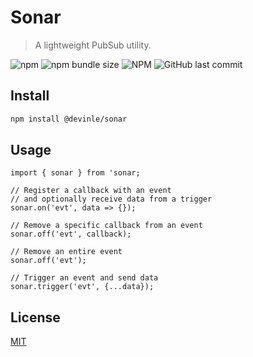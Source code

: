 # Sonar

> A lightweight PubSub utility.

![npm](https://img.shields.io/npm/v/@devinle/sonar.svg)
![npm bundle size](https://img.shields.io/bundlephobia/minzip/@devinle/sonar.svg)
![NPM](https://img.shields.io/npm/l/@devinle/sonar.svg)
![GitHub last commit](https://img.shields.io/github/last-commit/devinle/sonar.svg)

## Install

```bash
npm install @devinle/sonar
```

## Usage

```
import { sonar } from 'sonar;

// Register a callback with an event
// and optionally receive data from a trigger
sonar.on('evt', data => {});

// Remove a specific callback from an event
sonar.off('evt', callback);

// Remove an entire event
sonar.off('evt');

// Trigger an event and send data
sonar.trigger('evt', {...data});
```

## License

[MIT](http://vjpr.mit-license.org)
